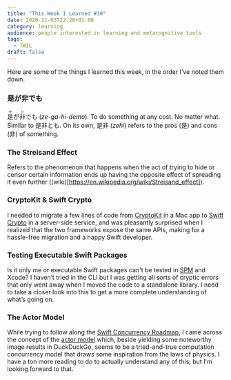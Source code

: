 ```yaml
---
title: "This Week I Learned #30"
date: 2020-11-03T22:28+01:00
category: learning
audience: people interested in learning and metacognitive tools
tags:
  - TWIL
draft: false
---
```

Here are some of the things I learned this week, in the order I’ve noted them down.

### 是が非でも

<ruby><rb>是</rb><rp>(</rp><rt>ぜ</rt><rp>)</rp></ruby>が<ruby><rb>非</rb><rp>(</rp><rt>ひ</rt><rp>)</rp></ruby>でも  (_ze-ga-hi-demo_). To do something at any cost. No matter what. Similar to 是非とも. On its own, 是非 (_zehi_) refers to the pros (是) and cons (非) of something.

### The Streisand Effect

Refers to the phenomenon that happens when the act of trying to hide or censor certain information ends up having the opposite effect of spreading it even further ((wiki)[https://en.wikipedia.org/wiki/Streisand_effect]).

### CryptoKit & Swift Crypto

I needed to migrate a few lines of code from [CryptoKit](https://developer.apple.com/documentation/cryptokit) in a Mac app to [Swift Crypto](https://github.com/apple/swift-crypto) in a server-side service, and was pleasantly surprised when I realized that the two frameworks expose the same APIs, making for a hassle-free migration and a happy Swift developer.

### Testing Executable Swift Packages

Is it only me or executable Swift packages can't be tested in [SPM](https://swift.org/package-manager/) and Xcode? I haven’t tried in the CLI but I was getting all sorts of cryptic errors that only went away when I moved the code to a standalone library. I need to take a closer look into this to get a more complete understanding of what’s going on.

### The Actor Model

While trying to follow along the [Swift Concurrency Roadmap](https://forums.swift.org/t/swift-concurrency-roadmap/41611), I came across the concept of the [actor model](https://en.wikipedia.org/wiki/Actor_model) which, beside yielding some noteworthy image results in DuckDuckGo, seems to be a tried-and-true computation concurrency model that draws some inspiration from the laws of physics. I have a ton more reading to do to actually understand any of this, but I'm looking forward to that.